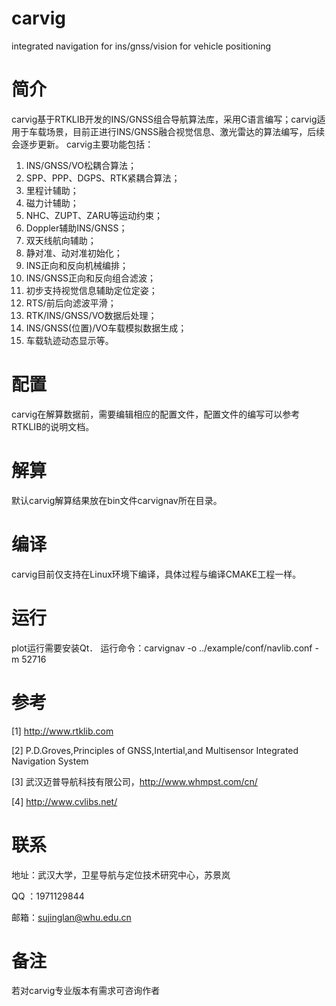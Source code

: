 # carvig
integrated navigation for ins/gnss/vision for vehicle positioning

# 简介
carvig基于RTKLIB开发的INS/GNSS组合导航算法库，采用C语言编写；carvig适用于车载场景，目前正进行INS/GNSS融合视觉信息、激光雷达的算法编写，后续会逐步更新。
carvig主要功能包括：
  1. INS/GNSS/VO松耦合算法；
  2. SPP、PPP、DGPS、RTK紧耦合算法；
  3. 里程计辅助；
  4. 磁力计辅助；
  5. NHC、ZUPT、ZARU等运动约束；
  6. Doppler辅助INS/GNSS；
  7. 双天线航向辅助；
  8. 静对准、动对准初始化；
  9. INS正向和反向机械编排；
  10. INS/GNSS正向和反向组合滤波；
  11. 初步支持视觉信息辅助定位定姿；
  12. RTS/前后向滤波平滑；
  13. RTK/INS/GNSS/VO数据后处理；
  14. INS/GNSS(位置)/VO车载模拟数据生成；
  15. 车载轨迹动态显示等。

# 配置
carvig在解算数据前，需要编辑相应的配置文件，配置文件的编写可以参考RTKLIB的说明文档。

# 解算
默认carvig解算结果放在bin文件carvignav所在目录。

# 编译
carvig目前仅支持在Linux环境下编译，具体过程与编译CMAKE工程一样。

# 运行
plot运行需要安装Qt．
运行命令：carvignav -o ../example/conf/navlib.conf -m 52716

# 参考
[1] http://www.rtklib.com

[2] P.D.Groves,Principles of GNSS,Intertial,and Multisensor Integrated Navigation System

[3] 武汉迈普导航科技有限公司，http://www.whmpst.com/cn/

[4] http://www.cvlibs.net/

# 联系
地址：武汉大学，卫星导航与定位技术研究中心，苏景岚

QQ  ：1971129844

邮箱：sujinglan@whu.edu.cn

# 备注
若对carvig专业版本有需求可咨询作者
